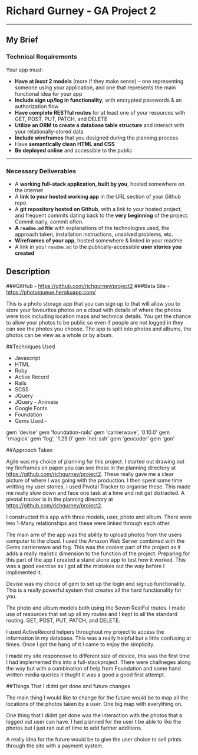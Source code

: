 
# Richard Gurney - GA Project 2

---

## My Brief


### Technical Requirements

Your app must:

* **Have at _least_ 2 models** (more if they make sense) – one representing someone using your application, and one that represents the main functional idea for your app
* **Include sign up/log in functionality**, with encrypted passwords & an authorization flow
* **Have complete RESTful routes** for at least one of your resources with GET, POST, PUT, PATCH, and DELETE
* **Utilize an ORM to create a database table structure** and interact with your relationally-stored data
* **Include wireframes** that you designed during the planning process
* Have **semantically clean HTML and CSS**
* **Be deployed online** and accessible to the public

---

### Necessary Deliverables

* A **working full-stack application, built by you**, hosted somewhere on the internet
* A **link to your hosted working app** in the URL section of your Github repo
* A **git repository hosted on Github**, with a link to your hosted project,  and frequent commits dating back to the **very beginning** of the project. Commit early, commit often.
* **A ``readme.md`` file** with explanations of the technologies used, the approach taken, installation instructions, unsolved problems, etc.
* **Wireframes of your app**, hosted somewhere & linked in your readme
* A link in your ``readme.md`` to the publically-accessible **user stories you created**
## Description

###GitHub -  <a href="https://github.com/richgurney/project2">https://github.com/richgurney/project2</a>
###Beta Site - <a href="https://photoiqueue.herokuapp.com/">https://photoiqueue.herokuapp.com/</a>


This is a photo storage app that you can sign up to that will allow you to store your favourites photos on a cloud with details of where the photos were took including location maps and technical details. You get the chance to allow your photos to be public so even if people are not logged in they can see the photos you choose. The app is split into photos and albums, the photos can be view as a whole or by album.


##Techniques Used
* Javascript
* HTML
* Ruby
* Active Record
* Rails
* SCSS
* JQuery
* JQuery - Animate
* Google Fonts
* Foundation
* Gems Used:-

gem 'devise'
gem 'foundation-rails'
gem 'carrierwave', '0.10.0'
gem 'rmagick'
gem 'fog', '1.29.0'
gem 'net-ssh'
gem 'geocoder'
gem 'gon'

##Approach Taken

Agile was my choice of planning for this project. I started out drawing out my fireframes on paper you can see these in the planning directory at <a href="https://github.com/richgurney/project2">https://github.com/richgurney/project2</a>. These really gave me a clear picture of where I was going with the production. I then spent some time writting my user stories, I used Pivotal Tracker to organise these. This made me really slow down and face one task at a time and not get distracted. A pivotal tracker is in the planning directory at <a href="https://github.com/richgurney/project2">https://github.com/richgurney/project2</a>.

I constructed this app with three models, user, photo and album. There were two 1-Many relationships and these were linked through each other. 

The main arm of the app was the ability to upload photos from the users computer to the cloud. I used the Amazon Web Server combined with the Gems carrierwave and fog. This was the coolest part of the project as it adds a really realistic dimension to the function of the project. Preparing for this part of the app I created a stand alone app to test how it worked. This was a good exercise as I got all the mistakes out the way before I implimented it.

Devise was my choice of gem to set up the login and signup functionality. This is a really powerful system that creates all the hard functionality for you.

The photo and album models both using the Seven RestFul routes. I made use of resources that set up all my routes and I kept to all the standard routing. GET, POST, PUT, PATCH, and DELETE.

I used ActiveRecord helpers throughout my project to access the information in my database. This was a really helpful but a little confusing at times. Once I got the hang of it I came to enjoy the simplicity.

I made my site responosve to different size of device, this was the first time I had implemented this into a full-stackproject. There were challneges along the way but with a combination of help from Foundation and some hand written media queries it thught it was a good a good first attempt.



##Things That I didnt get done and future changes

The main thing I would like to change for the future would be to map all the locations of the photos taken by a user. One big map with everything on. 

One thing that I didnt get done was the interaction with the photos that a logged out user can have. I had planned for the user t be able to like the photos but I just ran out of time to add further additions.

A really idea for the future would be to give the user choice to sell prints through the site with a payment system. 





